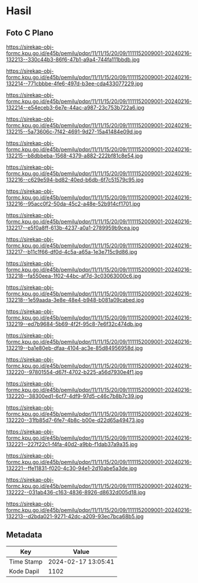 # Hasil

## Foto C Plano

https://sirekap-obj-formc.kpu.go.id/e45b/pemilu/pdpr/11/11/15/20/09/1111152009001-20240216-132213--330c44b3-86f6-47b1-a9a4-744fa111bbdb.jpg

https://sirekap-obj-formc.kpu.go.id/e45b/pemilu/pdpr/11/11/15/20/09/1111152009001-20240216-132214--771cbbbe-4fe6-497d-b3ee-cda433077229.jpg

https://sirekap-obj-formc.kpu.go.id/e45b/pemilu/pdpr/11/11/15/20/09/1111152009001-20240216-132214--e54eceb3-6e7e-44ac-a987-23c753b722a6.jpg

https://sirekap-obj-formc.kpu.go.id/e45b/pemilu/pdpr/11/11/15/20/09/1111152009001-20240216-132215--5a73606c-7f42-4691-9d27-15a41484e09d.jpg

https://sirekap-obj-formc.kpu.go.id/e45b/pemilu/pdpr/11/11/15/20/09/1111152009001-20240216-132215--b8dbbeba-1568-4379-a882-222bf81c8e54.jpg

https://sirekap-obj-formc.kpu.go.id/e45b/pemilu/pdpr/11/11/15/20/09/1111152009001-20240216-132216--c629e594-bd82-40ed-b6db-6f7c51579c95.jpg

https://sirekap-obj-formc.kpu.go.id/e45b/pemilu/pdpr/11/11/15/20/09/1111152009001-20240216-132216--95acc0f2-50da-45c2-a48e-52b914cf1701.jpg

https://sirekap-obj-formc.kpu.go.id/e45b/pemilu/pdpr/11/11/15/20/09/1111152009001-20240216-132217--e5f0a8ff-613b-4237-a0a1-2789959b9cea.jpg

https://sirekap-obj-formc.kpu.go.id/e45b/pemilu/pdpr/11/11/15/20/09/1111152009001-20240216-132217--b11c1f66-df0d-4c5a-a65a-1e3e715c9d86.jpg

https://sirekap-obj-formc.kpu.go.id/e45b/pemilu/pdpr/11/11/15/20/09/1111152009001-20240216-132218--fa550eea-1f02-44bc-af7d-3c03063000c6.jpg

https://sirekap-obj-formc.kpu.go.id/e45b/pemilu/pdpr/11/11/15/20/09/1111152009001-20240216-132218--1e59aada-3e8e-48e4-b948-b081a09cabed.jpg

https://sirekap-obj-formc.kpu.go.id/e45b/pemilu/pdpr/11/11/15/20/09/1111152009001-20240216-132219--ed7b9684-5b69-4f2f-95c8-7e6f32c474db.jpg

https://sirekap-obj-formc.kpu.go.id/e45b/pemilu/pdpr/11/11/15/20/09/1111152009001-20240216-132219--ba1e80eb-dfaa-4104-ac3e-85d84956958d.jpg

https://sirekap-obj-formc.kpu.go.id/e45b/pemilu/pdpr/11/11/15/20/09/1111152009001-20240216-132220--97801554-d67f-4702-b225-a56d7930e4f1.jpg

https://sirekap-obj-formc.kpu.go.id/e45b/pemilu/pdpr/11/11/15/20/09/1111152009001-20240216-132220--38300ed1-6cf7-4df9-97d5-c46c7b8b7c39.jpg

https://sirekap-obj-formc.kpu.go.id/e45b/pemilu/pdpr/11/11/15/20/09/1111152009001-20240216-132220--31fb85d7-6fe7-4b8c-b00e-d22d65a49473.jpg

https://sirekap-obj-formc.kpu.go.id/e45b/pemilu/pdpr/11/11/15/20/09/1111152009001-20240216-132221--227f22c1-f4fa-40d2-a9bb-f1dab37a9a35.jpg

https://sirekap-obj-formc.kpu.go.id/e45b/pemilu/pdpr/11/11/15/20/09/1111152009001-20240216-132221--ffe11831-f020-4c30-94e1-2d10abe5a3de.jpg

https://sirekap-obj-formc.kpu.go.id/e45b/pemilu/pdpr/11/11/15/20/09/1111152009001-20240216-132222--031ab436-c163-4836-8926-d8632d005d18.jpg

https://sirekap-obj-formc.kpu.go.id/e45b/pemilu/pdpr/11/11/15/20/09/1111152009001-20240216-132213--d2bda021-9271-42dc-a209-93ec7bca68b5.jpg


## Metadata

| Key        | Value               |
| ---------- | ------------------- |
| Time Stamp | 2024-02-17 13:05:41 |
| Kode Dapil | 1102                |



